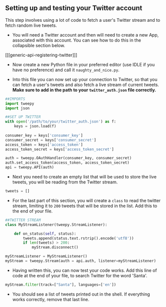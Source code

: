 ## Setting up and testing your Twitter account

This step involves using a lot of code to fetch a user's Twitter stream and to fetch random live tweets.

- You will need a Twitter account and then will need to create a new App, associated with this account. You can see how to do this in the collapsible section below.

[[[generic-api-registering-twitter]]]

- Now create a new Python file in your preferred editor (use IDLE if you have no preference) and call it `naughty_and_nice.py`.

- Into this file you can now set up your connection to Twitter, so that you can fetch a user's tweets and also fetch a live stream of current tweets. **Make sure to add in the path to your `twitter_auth.json` file correctly.**

```python
##IMPORTS
import tweepy
import json

##SET UP TWITTER
with open('/path/to/your/twitter_auth.json') as f:
    keys = json.load(f)
    
consumer_key = keys['consumer_key']
consumer_secret = keys['consumer_secret']
access_token = keys['access_token']
access_token_secret = keys['access_token_secret']

auth = tweepy.OAuthHandler(consumer_key, consumer_secret)
auth.set_access_token(access_token, access_token_secret)
api = tweepy.API(auth)
```

- Next you need to create an empty list that will be used to store the live tweets, you will be reading from the Twitter stream.

```python
tweets = []
```

- For the last part of this section, you will create a `class` to read the twitter stream, limiting it to `200` tweets that will be stored in the list. Add this to the end of your file.

```python
##TWITTER STREAM
class MyStreamListener(tweepy.StreamListener):

    def on_status(self, status):
        tweets.append(status.text.rstrip().encode('utf8'))
        if len(tweets) > 200:
            myStream.disconnect()

myStreamListener = MyStreamListener()
myStream = tweepy.Stream(auth = api.auth, listener=myStreamListener)
```

- Having written this, you can now test your code works. Add this line of code at the end of your file, to search Twitter for the word 'Santa'.

```python
myStream.filter(track=["Santa"], languages=['en'])
```

- You should see a list of tweets printed out in the shell. If everything works correctly, remove that last line.
